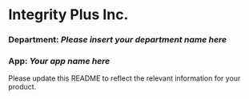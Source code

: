 # Integrity Plus Inc.
### Department: _Please insert your department name here_
### App: _Your app name here_


Please update this README to reflect the relevant information for your product.
